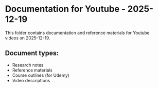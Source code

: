 # Documentation for Youtube - 2025-12-19

This folder contains documentation and reference materials for Youtube videos on 2025-12-19.

## Document types:
- Research notes
- Reference materials
- Course outlines (for Udemy)
- Video descriptions
